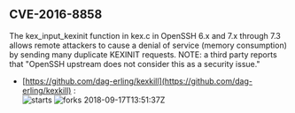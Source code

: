 ## CVE-2016-8858
 The kex_input_kexinit function in kex.c in OpenSSH 6.x and 7.x through 7.3 allows remote attackers to cause a denial of service (memory consumption) by sending many duplicate KEXINIT requests.  NOTE: a third party reports that "OpenSSH upstream does not consider this as a security issue."

- [https://github.com/dag-erling/kexkill](https://github.com/dag-erling/kexkill) :  
![starts](https://img.shields.io/github/stars/dag-erling/kexkill.svg) 
![forks](https://img.shields.io/github/forks/dag-erling/kexkill.svg) 
2018-09-17T13:51:37Z

